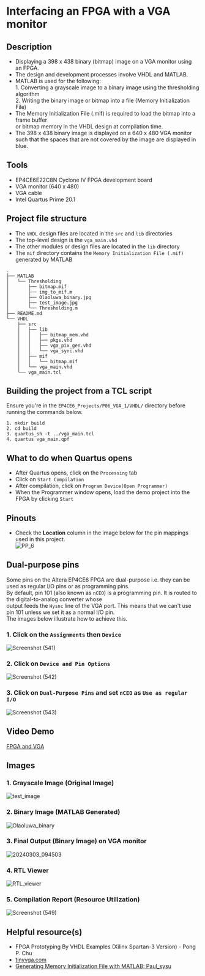 # Interfacing an FPGA with a VGA monitor 

## Description    
- Displaying a 398 x 438 binary (bitmap) image on a VGA monitor using an FPGA.  
- The design and development processes involve VHDL and MATLAB.  
- MATLAB is used for the following:   
		1. Converting a grayscale image to a binary image using the thresholding algorithm  
		2. Writing the binary image or bitmap into a file (Memory Initialization File)  
- The Memory Initialization File (.mif) is required to load the bitmap into a frame buffer  
or bitmap memory in the VHDL design at compilation time.
- The 398 x 438 binary image is displayed on a 640 x 480 VGA monitor such that the spaces that are not
covered by the image are displayed in blue.

## Tools  
- EP4CE6E22C8N Cyclone IV FPGA development board
- VGA monitor (640 x 480)  
- VGA cable  
- Intel Quartus Prime 20.1  

## Project file structure  
- The ``VHDL`` design files are located in the ``src`` and ``lib`` directories  
- The top-level design is the ``vga_main.vhd``  
- The other modules or design files are located in the ``lib`` directory  
- The ``mif`` directory contains the ``Memory Initialization File (.mif)`` generated by MATLAB  
```
.
├── MATLAB
│   └── Thresholding
│       ├── bitmap.mif
│       ├── img_to_mif.m
│       ├── Olaoluwa_binary.jpg
│       ├── test_image.jpg
│       └── Thresholding.m
├── README.md
└── VHDL
    ├── src
    │   ├── lib
    │   │   ├── bitmap_mem.vhd
    │   │   ├── pkgs.vhd
    │   │   ├── vga_pix_gen.vhd
    │   │   └── vga_sync.vhd
    │   ├── mif
    │   │   └── bitmap.mif
    │   └── vga_main.vhd
    └── vga_main.tcl
```

## Building the project from a TCL script  
Ensure you're in the ``EP4CE6_Projects/P06_VGA_1/VHDL/`` directory before running the commands below.  
```
1. mkdir build  
2. cd build
3. quartus_sh -t ../vga_main.tcl
4. quartus vga_main.qpf
```

## What to do when Quartus opens    
- After Quartus opens, click on the ``Processing`` tab  
- Click on ``Start Compilation``  
- After compilation, click on ``Program Device(Open Programmer)``  
- When the Programmer window opens, load the demo project into the FPGA by clicking ``Start``

## Pinouts  
- Check the **Location** column in the image below for the pin mappings used in this project.    
![PP_6](https://github.com/MUDAL/Altera_FPGA_Projects/assets/46250887/3b361a53-b01c-4ff2-b69f-af6d5dd7ba1a)

## Dual-purpose pins  
Some pins on the Altera EP4CE6 FPGA are dual-purpose i.e. they can be used as regular I/O pins or as programming pins.  
By default, pin 101 (also known as ``nCEO``) is a programming pin. It is routed to the digital-to-analog converter whose  
output feeds the ``Hysnc`` line of the VGA port. This means that we can't use pin 101 unless we set it as a normal I/O pin.  
The images below illustrate how to achieve this.  
### 1. Click on the ``Assignments`` then ``Device``    
![Screenshot (541)](https://github.com/MUDAL/Altera_FPGA_Projects/assets/46250887/504f5fbe-3d29-4ada-ae67-1d55cd0d6a2b)  
### 2. Click on ``Device and Pin Options``  
![Screenshot (542)](https://github.com/MUDAL/Altera_FPGA_Projects/assets/46250887/e4060aed-3db8-4fc5-b612-175f24c22a6e)  
### 3. Click on ``Dual-Purpose Pins`` and set ``nCEO`` as ``Use as regular I/O``  
![Screenshot (543)](https://github.com/MUDAL/Altera_FPGA_Projects/assets/46250887/b380e5d8-d0e3-4c92-b07d-7dc2087eb06e)  

## Video Demo  
[FPGA and VGA](https://drive.google.com/file/d/1PZm1XRNfcaJq4v5hTRurt_n4ybjiqp33/view?usp=sharing)   
## Images    
### 1. Grayscale Image (Original Image)    
![test_image](https://github.com/MUDAL/Altera_FPGA_Projects/assets/46250887/7e216ce8-6392-4b67-b181-08206701c3ad)   
### 2. Binary Image (MATLAB Generated)    
![Olaoluwa_binary](https://github.com/MUDAL/Altera_FPGA_Projects/assets/46250887/843557bc-f56a-4f7f-a93c-e9a7831f2f5a)  
### 3. Final Output (Binary Image) on VGA monitor  
 ![20240303_094503](https://github.com/MUDAL/Altera_FPGA_Projects/assets/46250887/64d47288-3d06-4d2e-a575-811cfb104fb1)  
### 4. RTL Viewer  
![RTL_viewer](https://github.com/MUDAL/Altera_FPGA_Projects/assets/46250887/41637fb9-0419-4f69-be40-ffce65dceed5)  
### 5. Compilation Report (Resource Utilization)  
![Screenshot (549)](https://github.com/MUDAL/Altera_FPGA_Projects/assets/46250887/be6bd208-c4e5-45f9-b2f0-37bbf0fa4d52)   

## Helpful resource(s)  
- FPGA Prototyping By VHDL Examples (Xilinx Spartan-3 Version) - Pong P. Chu  
- [tinyvga.com](http://tinyvga.com/)
- [Generating Memory Initialization File with MATLAB: Paul_sysu](https://stackoverflow.com/questions/29862161/extracting-memory-initialization-file-mif-from-a-bmp-photo)  
